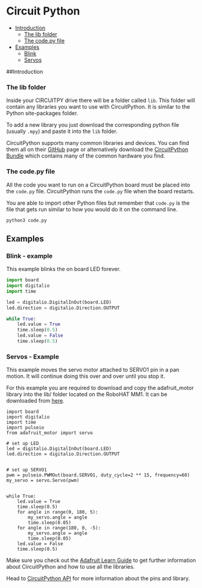 # Circuit Python

* [Introduction](#introduction)
    - [The lib folder](#the-lib-folder)
    - [The code.py file](#the-codepy-file)
* [Examples](#examples)
    - [Blink](#blink-example)
    - [Servos](#servos-example)

##Introduction

### The lib folder

Inside your CIRCUITPY drive there will be a folder called `lib`.  This folder will contain any libraries you want to use with CircuitPython.  It is similar to the Python site-packages folder.

To add a new library you just download the corresponding python file (usually `.mpy`) and paste it into the `lib` folder.

CircuitPython supports many common libraries and devices.  You can find them all on their [GitHub](https://github.com/adafruit) page or alternatively download the [CircuitPython Bundle](https://github.com/adafruit/Adafruit_CircuitPython_Bundle/releases) which contains many of the common hardware you find.


### The code.py file

All the code you want to run on a CircuitPython board must be placed into the `code.py` file.  CircuitPython runs the `code.py` file when the board restarts.

You are able to import other Python files but remember that `code.py` is the file that gets run similar to how you would do it on the command line.

```
python3 code.py
```

## Examples

### Blink - example

This example blinks the on board LED forever.

```python
import board
import digitalio
import time

led = digitalio.DigitalInOut(board.LED)
led.direction = digitalio.Direction.OUTPUT

while True:
    led.value = True
    time.sleep(0.5)
    led.value = False
    time.sleep(0.5)
```


### Servos - Example

This example moves the servo motor attached to SERVO1 pin in a pan motion.  It will continue doing this over and over until you stop it.

For this example you are required to download and copy the adafruit_motor library into the lib/ folder located on the RoboHAT MM1.  It can be downloaded from [here](https://github.com/adafruit/Adafruit_CircuitPython_Motor/releases).


```
import board
import digitalio
import time
import pulseio
from adafruit_motor import servo

# set up LED
led = digitalio.DigitalInOut(board.LED)
led.direction = digitalio.Direction.OUTPUT


# set up SERVO1
pwm = pulseio.PWMOut(board.SERVO1, duty_cycle=2 ** 15, frequency=60)
my_servo = servo.Servo(pwm)


while True:
    led.value = True
    time.sleep(0.5)
    for angle in range(0, 180, 5):
        my_servo.angle = angle
        time.sleep(0.05)
    for angle in range(180, 0, -5):
        my_servo.angle = angle
        time.sleep(0.05)
    led.value = False
    time.sleep(0.5)

```


Make sure you check out the [Adafruit Learn Guide](https://learn.adafruit.com/welcome-to-circuitpython/overview) to get further information about CircuitPython and how to use all the libraries.

Head to [CircuitPython API](/guide/Circuitpython%20API/Circuit_Python_API/) for more information about the pins and library.
